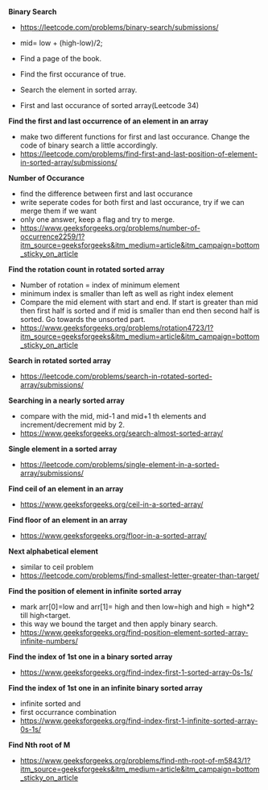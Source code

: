 **Binary Search**
- https://leetcode.com/problems/binary-search/submissions/

-  mid= low + (high-low)/2;
- Find a page of the book.
- Find the first occurance of true.
- Search the element in sorted array.
- First and last occurance of sorted array(Leetcode 34)

**Find the first and last occurrence of an element in an array**
- make two different functions for first and last occurance. Change the code of binary search a little accordingly.
- https://leetcode.com/problems/find-first-and-last-position-of-element-in-sorted-array/submissions/

**Number of Occurance**
- find the difference between first and last occurance
- write seperate codes for both first and last occurance, try if we can merge them if we want
- only one answer, keep a flag and try to merge.
- https://www.geeksforgeeks.org/problems/number-of-occurrence2259/1?itm_source=geeksforgeeks&itm_medium=article&itm_campaign=bottom_sticky_on_article

**Find the rotation count in rotated sorted array**
- Number of rotation = index of minimum element
- minimum index is smaller than left as well as right index element
- Compare the mid element with start and end. If start is greater than mid then first half is 
  sorted and if mid is smaller than end then second half is sorted. Go towards the unsorted part.
- https://www.geeksforgeeks.org/problems/rotation4723/1?itm_source=geeksforgeeks&itm_medium=article&itm_campaign=bottom_sticky_on_article

**Search in rotated sorted array**
- https://leetcode.com/problems/search-in-rotated-sorted-array/submissions/


**Searching in a nearly sorted array**
- compare with the mid, mid-1 and mid+1 th elements and increment/decrement mid by 2.
- https://www.geeksforgeeks.org/search-almost-sorted-array/

**Single element in a sorted array**
- https://leetcode.com/problems/single-element-in-a-sorted-array/submissions/

**Find ceil of an element in an array**
- https://www.geeksforgeeks.org/ceil-in-a-sorted-array/

**Find floor of an element in an array**
- https://www.geeksforgeeks.org/floor-in-a-sorted-array/

**Next alphabetical element**
- similar to ceil problem
- https://leetcode.com/problems/find-smallest-letter-greater-than-target/

**Find the position of element in infinite sorted array**
- mark arr[0]=low and arr[1]= high and then low=high and high = high*2 till high<target.
- this way we bound the target and then apply binary search.
- https://www.geeksforgeeks.org/find-position-element-sorted-array-infinite-numbers/

**Find the index of 1st one in a binary sorted array**
- https://www.geeksforgeeks.org/find-index-first-1-sorted-array-0s-1s/

**Find the index of 1st one in an infinite binary sorted array**
- infinite sorted and
- first occurrance combination
- https://www.geeksforgeeks.org/find-index-first-1-infinite-sorted-array-0s-1s/

**Find Nth root of M**
- https://www.geeksforgeeks.org/problems/find-nth-root-of-m5843/1?itm_source=geeksforgeeks&itm_medium=article&itm_campaign=bottom_sticky_on_article
